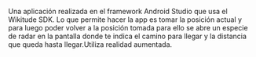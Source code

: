 Una aplicación realizada en el framework Android Studio que usa el Wikitude SDK. Lo que permite hacer la app es tomar la posición actual y para luego poder volver a la posición tomada para ello se abre un especie de radar en la pantalla donde te indica el camino para llegar y la distancia que queda hasta llegar.Utiliza realidad aumentada.
